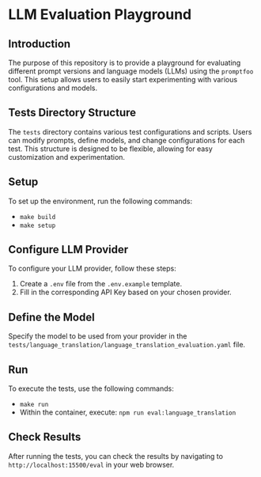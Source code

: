 # LLM Evaluation Playground

## Introduction
The purpose of this repository is to provide a playground for evaluating different prompt versions and language models (LLMs) using the `promptfoo` tool. This setup allows users to easily start experimenting with various configurations and models.

## Tests Directory Structure
The `tests` directory contains various test configurations and scripts. Users can modify prompts, define models, and change configurations for each test. This structure is designed to be flexible, allowing for easy customization and experimentation.

## Setup
To set up the environment, run the following commands:
- `make build`
- `make setup`

## Configure LLM Provider
To configure your LLM provider, follow these steps:
1. Create a `.env` file from the `.env.example` template.
2. Fill in the corresponding API Key based on your chosen provider.

## Define the Model
Specify the model to be used from your provider in the `tests/language_translation/language_translation_evaluation.yaml` file.

## Run
To execute the tests, use the following commands:
- `make run`
- Within the container, execute: `npm run eval:language_translation`

## Check Results
After running the tests, you can check the results by navigating to `http://localhost:15500/eval` in your web browser.

